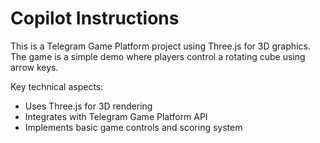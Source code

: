 # Copilot Instructions

This is a Telegram Game Platform project using Three.js for 3D graphics. The game is a simple demo where players control a rotating cube using arrow keys.

Key technical aspects:
- Uses Three.js for 3D rendering
- Integrates with Telegram Game Platform API
- Implements basic game controls and scoring system
